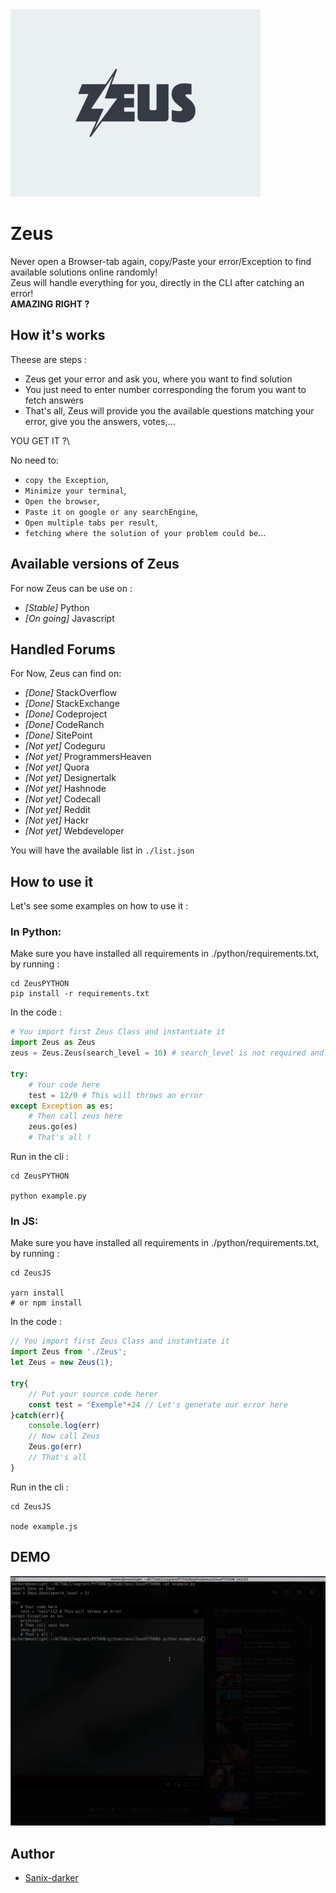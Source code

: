 
<img src="./images/logo.png" />

# Zeus

Never open a Browser-tab again, copy/Paste your error/Exception to find available solutions online randomly!\
Zeus will handle everything for you, directly in the CLI after catching an error!\
**AMAZING RIGHT ?**

## How it's works

Theese are steps :

- Zeus get your error and ask you, where you want to find solution
- You just need to enter number corresponding the forum you want to fetch answers
- That's all, Zeus will provide you the available questions matching your error, give you the answers, votes,...

YOU GET IT ?\

No need to:

- `copy the Exception`,
- `Minimize your terminal`,
- `Open the browser`,
- `Paste it on google or any searchEngine`,
- `Open multiple tabs per result`,
- `fetching where the solution of your problem could be`...

## Available versions of Zeus

For now Zeus can be use on :

- *[Stable]* Python
- *[On going]* Javascript

## Handled Forums

For Now, Zeus can find on:

- *[Done]* StackOverflow
- *[Done]* StackExchange
- *[Done]* Codeproject
- *[Done]* CodeRanch
- *[Done]* SitePoint
- *[Not yet]* Codeguru
- *[Not yet]* ProgrammersHeaven
- *[Not yet]* Quora
- *[Not yet]* Designertalk
- *[Not yet]* Hashnode
- *[Not yet]* Codecall
- *[Not yet]* Reddit
- *[Not yet]* Hackr
- *[Not yet]* Webdeveloper

You will have the available list in `./list.json`

## How to use it

Let's see some examples on how to use it :

### In Python:

Make sure you have installed all requirements in ./python/requirements.txt, by running :
```shell
cd ZeusPYTHON
pip install -r requirements.txt
```

In the code :

```python
# You import first Zeus Class and instantiate it
import Zeus as Zeus
zeus = Zeus.Zeus(search_level = 10) # search_level is not required and as default it's 0

try:
    # Your code here
    test = 12/0 # This will throws an error
except Exception as es:
    # Then call zeus here
    zeus.go(es)
    # That's all !
```

Run in the cli :
```shell
cd ZeusPYTHON

python example.py
```

### In JS:

Make sure you have installed all requirements in ./python/requirements.txt, by running :
```shell
cd ZeusJS

yarn install
# or npm install
```

In the code :

```javascript
// You import first Zeus Class and instantiate it
import Zeus from './Zeus';
let Zeus = new Zeus(1);

try{
    // Put your source code herer
    const test = "Exemple"+24 // Let's generate our error here
}catch(err){
    console.log(err)
    // Now call Zeus
    Zeus.go(err)
    // That's all
}
```

Run in the cli :
```shell
cd ZeusJS

node example.js
```

## DEMO

<img src="./images/demo.gif" />

## Author

- [Sanix-darker](https://github.com/sanix-darker)